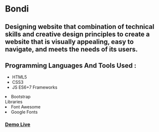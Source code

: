 # Bondi

## Designing website that combination of technical skills and creative design principles to create a website that is visually appealing, easy to navigate, and meets the needs of its users.

## Programming Languages And Tools Used : 
- HTML5
- CSS3
- JS  ES6+7
Frameworks
<li>Bootstrap</li>
 Libraries
<li>Font Awesome</li>
<li>Google Fonts</li>

### <a href="https://bondi-design.netlify.app/">Demo Live</a>
